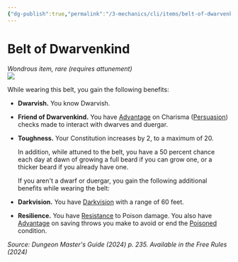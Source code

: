 ```yaml
---
{"dg-publish":true,"permalink":"/3-mechanics/cli/items/belt-of-dwarvenkind-xdmg/","tags":["ttrpg-cli/compendium/src/5e/xdmg","ttrpg-cli/item/attunement/required","ttrpg-cli/item/rarity/rare"],"noteIcon":""}
---
```


# Belt of Dwarvenkind
*Wondrous item, rare (requires attunement)*  
![](3-Mechanics/CLI/items/img/belt-of-dwarvenkind.webp#right)


While wearing this belt, you gain the following benefits:

- **Dwarvish.** You know Dwarvish.  
- **Friend of Dwarvenkind.** You have [Advantage](3-Mechanics/CLI/rules/variant-rules/advantage-xphb.md) on Charisma ([Persuasion](3-Mechanics/CLI/rules/skills.md#Persuasion)) checks made to interact with dwarves and duergar.  
- **Toughness.** Your Constitution increases by 2, to a maximum of 20.  

    In addition, while attuned to the belt, you have a 50 percent chance each day at dawn of growing a full beard if you can grow one, or a thicker beard if you already have one.  

    If you aren't a dwarf or duergar, you gain the following additional benefits while wearing the belt:  
- **Darkvision.** You have [Darkvision](3-Mechanics/CLI/rules/senses.md#Darkvision) with a range of 60 feet.  
- **Resilience.** You have [Resistance](3-Mechanics/CLI/rules/variant-rules/resistance-xphb.md) to Poison damage. You also have [Advantage](3-Mechanics/CLI/rules/variant-rules/advantage-xphb.md) on saving throws you make to avoid or end the [Poisoned](3-Mechanics/CLI/rules/conditions.md#Poisoned) condition.  

*Source: Dungeon Master's Guide (2024) p. 235. Available in the Free Rules (2024)*